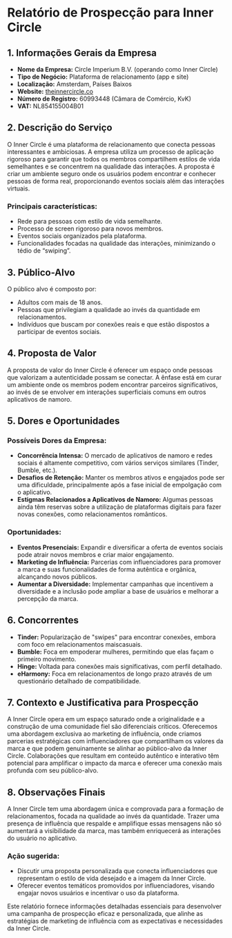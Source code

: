 # Relatório de Prospecção para Inner Circle

## 1. Informações Gerais da Empresa
- **Nome da Empresa:** Circle Imperium B.V. (operando como Inner Circle)
- **Tipo de Negócio:** Plataforma de relacionamento (app e site)
- **Localização:** Amsterdam, Países Baixos
- **Website:** [theinnercircle.co](https://www.theinnercircle.co)
- **Número de Registro:** 60993448 (Câmara de Comércio, KvK)
- **VAT:** NL854155004B01

## 2. Descrição do Serviço
O Inner Circle é uma plataforma de relacionamento que conecta pessoas interessantes e ambiciosas. A empresa utiliza um processo de aplicação rigoroso para garantir que todos os membros compartilhem estilos de vida semelhantes e se concentrem na qualidade das interações. A proposta é criar um ambiente seguro onde os usuários podem encontrar e conhecer pessoas de forma real, proporcionando eventos sociais além das interações virtuais.

### Principais características:
- Rede para pessoas com estilo de vida semelhante.
- Processo de screen rigoroso para novos membros.
- Eventos sociais organizados pela plataforma.
- Funcionalidades focadas na qualidade das interações, minimizando o tédio de “swiping”.
  
## 3. Público-Alvo
O público alvo é composto por:
- Adultos com mais de 18 anos.
- Pessoas que privilegiam a qualidade ao invés da quantidade em relacionamentos.
- Indivíduos que buscam por conexões reais e que estão dispostos a participar de eventos sociais.
  
## 4. Proposta de Valor
A proposta de valor do Inner Circle é oferecer um espaço onde pessoas que valorizam a autenticidade possam se conectar. A ênfase está em curar um ambiente onde os membros podem encontrar parceiros significativos, ao invés de se envolver em interações superficiais comuns em outros aplicativos de namoro.

## 5. Dores e Oportunidades
### Possíveis Dores da Empresa:
- **Concorrência Intensa:** O mercado de aplicativos de namoro e redes sociais é altamente competitivo, com vários serviços similares (Tinder, Bumble, etc.).
- **Desafios de Retenção:** Manter os membros ativos e engajados pode ser uma dificuldade, principalmente após a fase inicial de empolgação com o aplicativo.
- **Estigmas Relacionados a Aplicativos de Namoro:** Algumas pessoas ainda têm reservas sobre a utilização de plataformas digitais para fazer novas conexões, como relacionamentos românticos.
  
### Oportunidades:
- **Eventos Presenciais:** Expandir e diversificar a oferta de eventos sociais pode atrair novos membros e criar maior engajamento.
- **Marketing de Influência:** Parcerias com influenciadores para promover a marca e suas funcionalidades de forma autêntica e orgânica, alcançando novos públicos.
- **Aumentar a Diversidade:** Implementar campanhas que incentivem a diversidade e a inclusão pode ampliar a base de usuários e melhorar a percepção da marca.

## 6. Concorrentes
- **Tinder:** Popularização de "swipes" para encontrar conexões, embora com foco em relacionamentos maiscasuais.
- **Bumble:** Foca em empoderar mulheres, permitindo que elas façam o primeiro movimento.
- **Hinge:** Voltada para conexões mais significativas, com perfil detalhado.
- **eHarmony:** Foca em relacionamentos de longo prazo através de um questionário detalhado de compatibilidade.

## 7. Contexto e Justificativa para Prospecção
A Inner Circle opera em um espaço saturado onde a originalidade e a construção de uma comunidade fiel são diferenciais críticos. Oferecemos uma abordagem exclusiva ao marketing de influência, onde criamos parcerias estratégicas com influenciadores que compartilham os valores da marca e que podem genuinamente se alinhar ao público-alvo da Inner Circle. Colaborações que resultam em conteúdo autêntico e interativo têm potencial para amplificar o impacto da marca e oferecer uma conexão mais profunda com seu público-alvo.

## 8. Observações Finais
A Inner Circle tem uma abordagem única e comprovada para a formação de relacionamentos, focada na qualidade ao invés da quantidade. Trazer uma presença de influência que respalde e amplifique essas mensagens não só aumentará a visibilidade da marca, mas também enriquecerá as interações do usuário no aplicativo.

### Ação sugerida:
- Discutir uma proposta personalizada que conecta influenciadores que representam o estilo de vida desejado e a imagem da Inner Circle.
- Oferecer eventos temáticos promovidos por influenciadores, visando engajar novos usuários e incentivar o uso da plataforma.

Este relatório fornece informações detalhadas essenciais para desenvolver uma campanha de prospecção eficaz e personalizada, que alinhe as estratégias de marketing de influência com as expectativas e necessidades da Inner Circle.